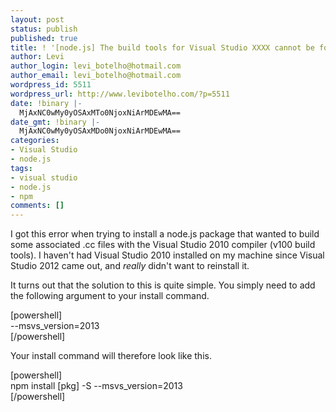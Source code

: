 ```yaml
---
layout: post
status: publish
published: true
title: ! '[node.js] The build tools for Visual Studio XXXX cannot be found'
author: Levi
author_login: levi_botelho@hotmail.com
author_email: levi_botelho@hotmail.com
wordpress_id: 5511
wordpress_url: http://www.levibotelho.com/?p=5511
date: !binary |-
  MjAxNC0wMy0yOSAxMTo0NjoxNiArMDEwMA==
date_gmt: !binary |-
  MjAxNC0wMy0yOSAxMDo0NjoxNiArMDEwMA==
categories:
- Visual Studio
- node.js
tags:
- visual studio
- node.js
- npm
comments: []
---
```

<p>I got this error when trying to install a node.js package that wanted to build some associated .cc files with the Visual Studio 2010 compiler (v100 build tools). I haven't had Visual Studio 2010 installed on my machine since Visual Studio 2012 came out, and <em>really</em> didn't want to reinstall it.</p>
<p>It turns out that the solution to this is quite simple. You simply need to add the following argument to your install command.</p>
<p>[powershell]<br />
--msvs_version=2013<br />
[/powershell]</p>
<p>Your install command will therefore look like this.</p>
<p>[powershell]<br />
npm install [pkg] -S --msvs_version=2013<br />
[/powershell]</p>
